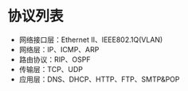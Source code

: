 # 协议列表

* 网络接口层：Ethernet II、IEEE802.1Q(VLAN)
* 网络层：IP、ICMP、ARP
* 路由协议：RIP、OSPF
* 传输层：TCP、UDP
* 应用层：DNS、DHCP、HTTP、FTP、SMTP&POP

